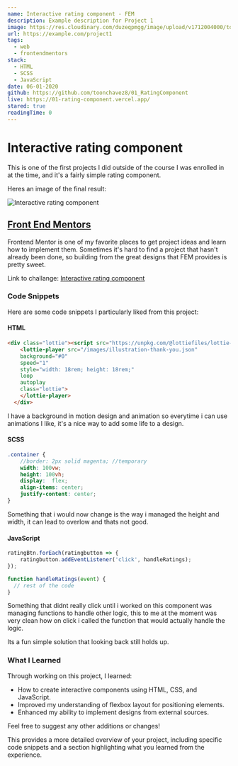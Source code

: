 ```yaml
---
name: Interactive rating component - FEM
description: Example description for Project 1
image: https://res.cloudinary.com/duzeqpmgg/image/upload/v1712004000/toonchavez_Dev/projects/01-rating-component-vercel-app_vii8df.png
url: https://example.com/project1
tags:
  - web
  - frontendmentors
stack:
  - HTML
  - SCSS
  - JavaScript
date: 06-01-2020
github: https://github.com/toonchavez8/01_RatingComponent
live: https://01-rating-component.vercel.app/
stared: true
readingTime: 0
---
```



# Interactive rating component

This is one of the first projects I did outside of the course I was enrolled in at the time, and it's a fairly simple rating component.

Heres an image of the final result:

![Interactive rating component](https://res.cloudinary.com/duzeqpmgg/image/upload/v1712004000/toonchavez_Dev/projects/01-rating-component-vercel-app_vii8df.png)

## [Front End Mentors](https://www.frontendmentor.io/)

Frontend Mentor is one of my favorite places to get project ideas and learn how to implement them. Sometimes it's hard to find a project that hasn't already been done, so building from the great designs that FEM provides is pretty sweet.

Link to challange: [Interactive rating component](https://www.frontendmentor.io/challenges/interactive-rating-component-koxpeBUmI)

### Code Snippets

Here are some code snippets I particularly liked from this project:

#### HTML

```html title="index.html"
<div class="lottie"><script src="https://unpkg.com/@lottiefiles/lottie-player@latest/dist/lottie-player.js" class="lottie"></script>
    <lottie-player src="/images/illustration-thank-you.json"
    background="#0"
    speed="1"
    style="width: 18rem; height: 18rem;"
    loop
    autoplay
    class="lottie">
    </lottie-player>
  </div>

```

I have a background in motion design and animation so everytime i can use animations I like, it's a nice way to add some life to a design.

#### SCSS

```scss title="index.scss"
.container {
    //border: 2px solid magenta; //temporary
    width: 100vw;
    height: 100vh;
    display:  flex;
    align-items: center;
    justify-content: center;
}
```

Something that i would now change is the way i managed the height and width, it can lead to overlow and thats not good.

#### JavaScript

```javascript title="index.js"
ratingBtn.forEach(ratingbutton => {
    ratingbutton.addEventListener('click', handleRatings);
});

function handleRatings(event) {
  // rest of the code
}
```

Something that didnt really click until i worked on this component was managing functions to handle other logic, this to me at the moment was very clean how on click i called the function that would actually handle the logic.

Its a fun simple solution that looking back still holds up.

### What I Learned

Through working on this project, I learned:

- How to create interactive components using HTML, CSS, and JavaScript.
- Improved my understanding of flexbox layout for positioning elements.
- Enhanced my ability to implement designs from external sources.

Feel free to suggest any other additions or changes!

This provides a more detailed overview of your project, including specific code snippets and a section highlighting what you learned from the experience.
